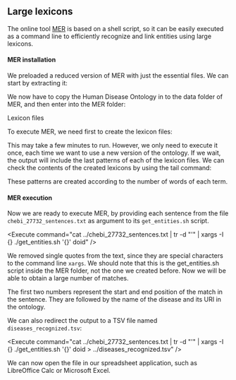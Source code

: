 <script>
import Execute from "$components/Execute.svelte";
</script>

##  Large lexicons

The online tool [MER](https://github.com/lasigeBioTM/MER) is based on a shell script, so it can be easily executed as a command line to efficiently recognize and link entities using large lexicons.

#### MER installation
We preloaded a reduced version of MER with just the essential files. We can start by extracting it:

<Execute command="tar -xzf MER.tgz" />

We now have to copy the Human Disease Ontology in to the data folder of MER, and then enter into the MER folder:

<Execute command="cp doid.owl MER/data/" />
<Execute command="cd MER" />

Lexicon files

To execute MER, we need first to create the lexicon files:

<Execute command="(cd data; ../produce_data_files.sh doid.owl)" />

This may take a few minutes to run. However, we only need to execute it
once, each time we want to use a new version of the ontology. If we wait, the output will include the last patterns of each of the lexicon files.
We can check the contents of the created lexicons by using the tail command:

<Execute command="tail data/doid_*" />

These patterns are created according to the number of words of each term.


#### MER execution
Now we are ready to execute MER, by providing each sentence from the file `chebi_27732_sentences.txt` as argument to its `get_entities.sh` script.

<Execute command="cat ../chebi_27732_sentences.txt | tr -d "'" | xargs -I {} ./get_entities.sh '{}' doid" />

We removed single quotes from the text, since they are special characters to the command line `xargs`. We should note that this is the get_entities.sh script inside the MER folder, not the one we created before. Now we will be able to obtain a large number of matches.

The first two numbers represent the start and end position of the match in the sentence. They are followed by the name of the disease and its URI in the ontology. 

We can also redirect the output to a TSV file named `diseases_recognized.tsv`:

<Execute command="cat ../chebi_27732_sentences.txt | tr -d "'" | xargs -I {} ./get_entities.sh '{}' doid > ../diseases_recognized.tsv" />

We can now open the file in our spreadsheet application, such as LibreOffice Calc or Microsoft Excel.


